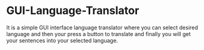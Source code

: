 # GUI-Language-Translator

It is a simple GUI interface language translator where you can select desired language and then your press a button to translate and finally you will get your sentences into your selected language.
